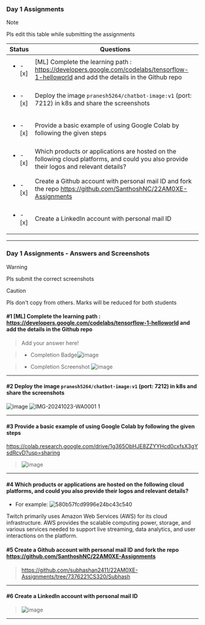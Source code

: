 ### Day 1 Assignments

> [!NOTE]
> Pls edit this table while submitting the assignments

| Status         | Questions     | 
|----------------|---------------|
| <ul><li>- [x] </li></ul> | [ML] Complete the learning path : https://developers.google.com/codelabs/tensorflow-1-helloworld and add the details in the Github repo |
| <ul><li>- [x] </li></ul> | Deploy the image `pranesh5264/chatbot-image:v1` (port: 7212) in k8s and share the screenshots |
| <ul><li>- [x] </li></ul> | Provide a basic example of using Google Colab by following the given steps  |
| <ul><li>- [x] </li></ul> | Which products or applications are hosted on the following cloud platforms, and could you also provide their logos and relevant details?  |
| <ul><li>- [x] </li></ul> | Create a Github account with personal mail ID and fork the repo https://github.com/SanthoshNC/22AM0XE-Assignments  |
| <ul><li>- [x] </li></ul> | Create a LinkedIn account with personal mail ID  |

***

### Day 1 Assignments - Answers and Screenshots

> [!WARNING]
> Pls submit the correct screenshots

> [!CAUTION]
> Pls don't copy from others. Marks will be reduced for both students

#### #1 [ML] Complete the learning path : https://developers.google.com/codelabs/tensorflow-1-helloworld and add the details in the Github repo
> Add your answer here!

> - Completion Badge![image](https://github.com/user-attachments/assets/6287bdae-4859-4705-b115-26762984e045)

> - Completion Screenshot	![image](https://github.com/user-attachments/assets/91b324b7-0578-4c7d-b9f8-496ba475dce9)


***
#### #2 Deploy the image `pranesh5264/chatbot-image:v1` (port: 7212) in k8s and share the screenshots
![image](https://github.com/user-attachments/assets/13eaf014-1d36-4464-8133-4d14daa4c245)
![IMG-20241023-WA0001 1](https://github.com/user-attachments/assets/e49cb958-ee1f-481e-b301-42054733bfb3)




***

#### #3 Provide a basic example of using Google Colab by following the given steps
https://colab.research.google.com/drive/1g365ObHJE8ZZYYHcd0cxfsX3gYsdRcvD?usp=sharing
> ![image](https://github.com/user-attachments/assets/7c8520c5-5b74-40de-b084-8a06780cd8ec)


***

#### #4 Which products or applications are hosted on the following cloud platforms, and could you also provide their logos and relevant details? 
- For example:
![580b57fcd9996e24bc43c540](https://github.com/user-attachments/assets/62b542a1-6d47-4425-a151-94502611d5d6)

Twitch primarily uses Amazon Web Services (AWS) for its cloud infrastructure. AWS provides the scalable computing power, storage, and various services needed to support live streaming, data analytics, and user interactions on the platform.

#### #5 Create a Github account with personal mail ID and fork the repo https://github.com/SanthoshNC/22AM0XE-Assignments
> https://github.com/subhashan2411/22AM0XE-Assignments/tree/7376221CS320/Subhash

***

#### #6 Create a LinkedIn account with personal mail ID
> ![image](https://github.com/user-attachments/assets/624b7124-8799-4a9f-97af-d6a19e63aca5)



***
